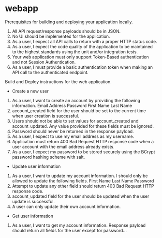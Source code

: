 # webapp

Prerequisites for building and deploying your application locally.

1. All API request/response payloads should be in JSON.
2. No UI should be implemented for the application.
3. As a user, I expect all API calls to return with a proper HTTP status code.
4. As a user, I expect the code quality of the application to be maintained to the highest standards using the unit and/or integration tests.
5. Your web application must only support Token-Based authentication and not Session Authentication.
6. As a user, I must provide a basic authentication token when making an API call to the authenticated endpoint.

Build and Deploy instructions for the web application.

- Create a new user

1. As a user, I want to create an account by providing the following information.
Email Address
Password
First Name
Last Name
2. account_created field for the user should be set to the current time when user creation is successful.
3. Users should not be able to set values for account_created and account_updated. Any value provided for these fields must be ignored.
4. Password should never be returned in the response payload.
5. As a user, I expect to use my email address as my username.
6. Application must return 400 Bad Request HTTP response code when a user account with the email address already exists.
7. As a user, I expect my password to be stored securely using the BCrypt password hashing scheme with salt.

- Update user information

1. As a user, I want to update my account information. I should only be allowed to update the following fields.
First Name
Last Name
Password
2. Attempt to update any other field should return 400 Bad Request HTTP response code.
3. account_updated field for the user should be updated when the user update is successful.
4. A user can only update their own account information.

- Get user information
1. As a user, I want to get my account information. Response payload should return all fields for the user except for password...
